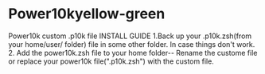 # Power10kyellow-green
Power10k custom .p10k file
INSTALL GUIDE
1.Back up your .p10k.zsh(from your home/user/ folder) file in some other folder. In case things don't work.
2. Add the power10k.zsh file to your home folder-- Rename the custome file or replace your power10k file(".p10k.zsh") with the custom file.
